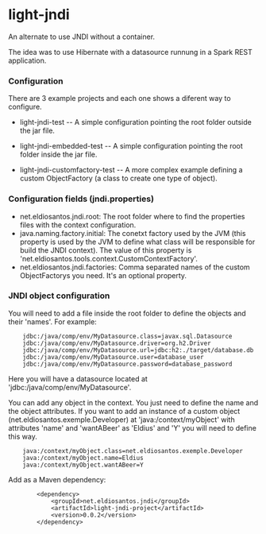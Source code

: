 # light-jndi #

An alternate to use JNDI without a container.

The idea was to use Hibernate with a datasource runnung in a Spark REST application.

### Configuration ###

There are 3 example projects and each one shows a diferent  way to configure.

* light-jndi-test
-- A simple configuration pointing the root folder outside the jar file.

* light-jndi-embedded-test
-- A simple configuration pointing the root folder inside the jar file.

* light-jndi-customfactory-test
-- A more complex example defining a custom ObjectFactory (a class to create one type of object).

### Configuration fields (jndi.properties) ###
* net.eldiosantos.jndi.root: The root folder where to find the properties files with the context configuration.
* java.naming.factory.initial: The conetxt factory used by the JVM (this property is used by the JVM to define what class will be responsible for build the JNDI context).
  The value of this property is 'net.eldiosantos.tools.context.CustomContextFactory'.
* net.eldiosantos.jndi.factories: Comma separated names of the custom ObjectFactorys you need. It's an optional property.

### JNDI object configuration ###
  You will need to add a file inside the root folder to define the objects and their 'names'. For example:

        jdbc:/java/comp/env/MyDatasource.class=javax.sql.Datasource
        jdbc:/java/comp/env/MyDatasource.driver=org.h2.Driver
        jdbc:/java/comp/env/MyDatasource.url=jdbc:h2:./target/database.db
        jdbc:/java/comp/env/MyDatasource.user=database_user
        jdbc:/java/comp/env/MyDatasource.password=database_password

  Here you will have a datasource located at 'jdbc:/java/comp/env/MyDatasource'.

You can add any object in the context. You just need to define the name and the object attributes.
If you want to add an instance of a custom object (net.eldiosantos.exemple.Developer) at 'java:/context/myObject' with attributes
 'name' and 'wantABeer' as 'Eldius' and 'Y' you will need to define this way.

        java:/context/myObject.class=net.eldiosantos.exemple.Developer
        java:/context/myObject.name=Eldius
        java:/context/myObject.wantABeer=Y


Add as a Maven dependency:

        	<dependency>
                <groupId>net.eldiosantos.jndi</groupId>
                <artifactId>light-jndi-project</artifactId>
                <version>0.0.2</version>
        	</dependency>



